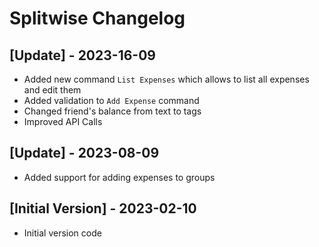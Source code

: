# Splitwise Changelog

## [Update] - 2023-16-09
- Added new command `List Expenses` which allows to list all expenses and edit them
- Added validation to `Add Expense` command
- Changed friend's balance from text to tags
- Improved API Calls

## [Update] - 2023-08-09
- Added support for adding expenses to groups

## [Initial Version] - 2023-02-10
- Initial version code
